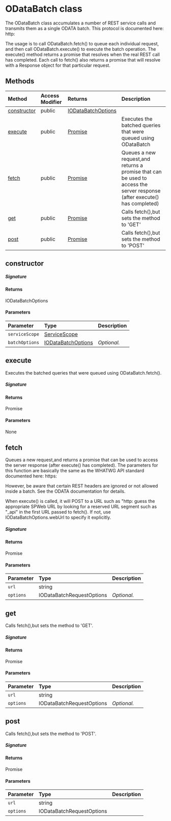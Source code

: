 # ODataBatch class





The ODataBatch class accumulates a number of REST service calls and 
transmits them as a single ODATA batch. This protocol is documented here: 
http: 
 
The usage is to call ODataBatch.fetch() to queue each individual request, 
and then call ODataBatch.execute() to execute the batch operation. 
The execute() method returns a promise that resolves when the real REST 
call has completed. Each call to fetch() also returns a promise that will 
resolve with a Response object for that particular request. 







## Methods

| Method	   | Access Modifier | Returns	| Description|
|:-------------|:----|:-------|:-----------|
|[constructor](#constructor~16730)     | public | [IODataBatchOptions](IODataBatchOptions.md) |  |
|[execute](#execute~55276)     | public | [Promise<ODataBatch>](Promise.md) | Executes the batched queries that were queued using ODataBatch |
|[fetch](#fetch~97163)     | public | [Promise<Response>](Promise.md) | Queues a new request,and returns a promise that can be used to access  the server response (after execute() has completed) |
|[get](#get~61826)     | public | [Promise<Response>](Promise.md) | Calls fetch(),but sets the method to 'GET' |
|[post](#post~23469)     | public | [Promise<Response>](Promise.md) | Calls fetch(),but sets the method to 'POST' |




## constructor



##### Signature

#### Returns
IODataBatchOptions

#### Parameters


| Parameter	   | Type    | Description |
|:-------------|:---------------|:------------|
| `serviceScope`    | [ServiceScope](ServiceScope.md) |  |
| `batchOptions`    | [IODataBatchOptions](IODataBatchOptions.md) | _Optional._ |


## execute

Executes the batched queries that were queued using ODataBatch.fetch().

##### Signature

#### Returns
Promise<ODataBatch>

#### Parameters
None


## fetch

Queues a new request,and returns a promise that can be used to access 
the server response (after execute() has completed). The parameters for 
this function are basically the same as the WHATWG API standard documented here: 
https: 
 
However, be aware that certain REST headers are ignored or not allowed inside 
a batch. See the ODATA documentation for details. 
 
When execute() is called, it will POST to a URL such as 
"http: 
guess the appropriate SPWeb URL by looking for a reserved URL segment such as "_api" 
in the first URL passed to fetch(). If not, use IODataBatchOptions.webUrl to specify it 
explicitly. 


##### Signature

#### Returns
Promise<Response>

#### Parameters


| Parameter	   | Type    | Description |
|:-------------|:---------------|:------------|
| `url`    | string |  |
| `options`    | IODataBatchRequestOptions | _Optional._ |


## get

Calls fetch(),but sets the method to 'GET'.

##### Signature

#### Returns
Promise<Response>

#### Parameters


| Parameter	   | Type    | Description |
|:-------------|:---------------|:------------|
| `url`    | string |  |
| `options`    | IODataBatchRequestOptions | _Optional._ |


## post

Calls fetch(),but sets the method to 'POST'.

##### Signature

#### Returns
Promise<Response>

#### Parameters


| Parameter	   | Type    | Description |
|:-------------|:---------------|:------------|
| `url`    | string |  |
| `options`    | IODataBatchRequestOptions |  |

